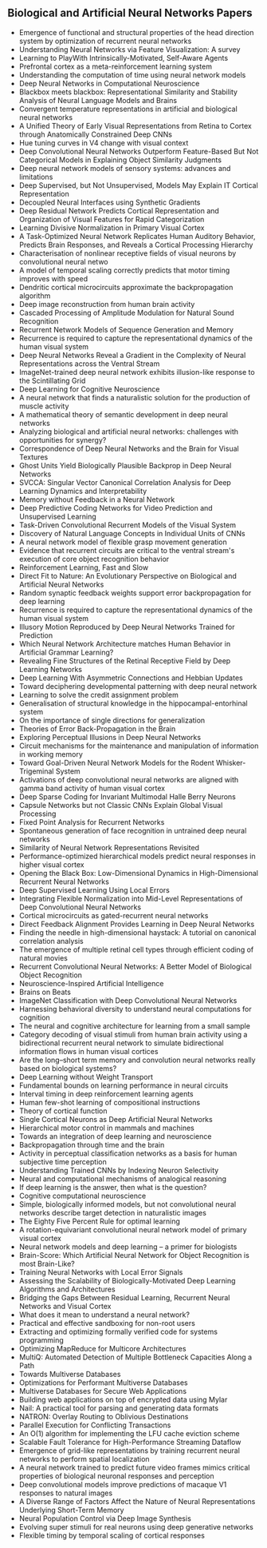 <h2> Biological and Artificial Neural Networks Papers </h2>
<ul>

                             

 <li><a target="_blank" href="https://github.com/manjunath5496/Biological-and-Artificial-Neural-Networks-Papers/blob/master/bn(1).pdf" style="text-decoration:none;">Emergence of functional and structural properties of the head direction system by optimization of recurrent neural networks</a></li>

 <li><a target="_blank" href="https://github.com/manjunath5496/Biological-and-Artificial-Neural-Networks-Papers/blob/master/bn(2).pdf" style="text-decoration:none;">Understanding Neural Networks via Feature Visualization: A survey</a></li>

<li><a target="_blank" href="https://github.com/manjunath5496/Biological-and-Artificial-Neural-Networks-Papers/blob/master/bn(3).pdf" style="text-decoration:none;">Learning to PlayWith Intrinsically-Motivated, Self-Aware Agents</a></li>
 <li><a target="_blank" href="https://github.com/manjunath5496/Biological-and-Artificial-Neural-Networks-Papers/blob/master/bn(4).pdf" style="text-decoration:none;">Prefrontal cortex as a meta-reinforcement learning system </a></li>                              
<li><a target="_blank" href="https://github.com/manjunath5496/Biological-and-Artificial-Neural-Networks-Papers/blob/master/bn(5).pdf" style="text-decoration:none;">Understanding the computation of time using neural network models</a></li>
<li><a target="_blank" href="https://github.com/manjunath5496/Biological-and-Artificial-Neural-Networks-Papers/blob/master/bn(6).pdf" style="text-decoration:none;">Deep Neural Networks in Computational Neuroscience</a></li>
 <li><a target="_blank" href="https://github.com/manjunath5496/Biological-and-Artificial-Neural-Networks-Papers/blob/master/bn(7).pdf" style="text-decoration:none;">Blackbox meets blackbox: Representational Similarity and Stability Analysis of Neural Language Models and Brains</a></li>

 <li><a target="_blank" href="https://github.com/manjunath5496/Biological-and-Artificial-Neural-Networks-Papers/blob/master/bn(8).pdf" style="text-decoration:none;"> Convergent temperature representations in artificial and biological neural networks </a></li>
   <li><a target="_blank" href="https://github.com/manjunath5496/Biological-and-Artificial-Neural-Networks-Papers/blob/master/bn(9).pdf" style="text-decoration:none;">A Unified Theory of Early Visual Representations from Retina to Cortex through Anatomically Constrained Deep CNNs</a></li>
  
   
 <li><a target="_blank" href="https://github.com/manjunath5496/Biological-and-Artificial-Neural-Networks-Papers/blob/master/bn(10).pdf" style="text-decoration:none;">Hue tuning curves in V4 change with visual context</a></li>                              
<li><a target="_blank" href="https://github.com/manjunath5496/Biological-and-Artificial-Neural-Networks-Papers/blob/master/bn(11).pdf" style="text-decoration:none;">Deep Convolutional Neural Networks Outperform Feature-Based But Not Categorical Models in Explaining Object Similarity Judgments</a></li>
<li><a target="_blank" href="https://github.com/manjunath5496/Biological-and-Artificial-Neural-Networks-Papers/blob/master/bn(12).pdf" style="text-decoration:none;">Deep neural network models of sensory systems: advances and limitations</a></li>
<li><a target="_blank" href="https://github.com/manjunath5496/Biological-and-Artificial-Neural-Networks-Papers/blob/master/bn(13).pdf" style="text-decoration:none;">Deep Supervised, but Not Unsupervised, Models May Explain IT Cortical Representation</a></li>

<li><a target="_blank" href="https://github.com/manjunath5496/Biological-and-Artificial-Neural-Networks-Papers/blob/master/bn(14).pdf" style="text-decoration:none;">Decoupled Neural Interfaces using Synthetic Gradients</a></li>
                              
<li><a target="_blank" href="https://github.com/manjunath5496/Biological-and-Artificial-Neural-Networks-Papers/blob/master/bn(15).pdf" style="text-decoration:none;">Deep Residual Network Predicts Cortical Representation and Organization of Visual Features for Rapid Categorization</a></li>

<li><a target="_blank" href="https://github.com/manjunath5496/Biological-and-Artificial-Neural-Networks-Papers/blob/master/bn(16).pdf" style="text-decoration:none;">Learning Divisive Normalization in Primary Visual Cortex</a></li>

  <li><a target="_blank" href="https://github.com/manjunath5496/Biological-and-Artificial-Neural-Networks-Papers/blob/master/bn(17).pdf" style="text-decoration:none;">A Task-Optimized Neural Network Replicates Human Auditory Behavior, Predicts Brain Responses, and Reveals a Cortical Processing Hierarchy</a></li>   
  
<li><a target="_blank" href="https://github.com/manjunath5496/Biological-and-Artificial-Neural-Networks-Papers/blob/master/bn(18).pdf" style="text-decoration:none;">Characterisation of nonlinear receptive fields of visual neurons by convolutional neural netwo</a></li> 

  
<li><a target="_blank" href="https://github.com/manjunath5496/Biological-and-Artificial-Neural-Networks-Papers/blob/master/bn(19).pdf" style="text-decoration:none;">A model of temporal scaling correctly predicts that motor timing improves with speed</a></li> 

<li><a target="_blank" href="https://github.com/manjunath5496/Biological-and-Artificial-Neural-Networks-Papers/blob/master/bn(20).pdf" style="text-decoration:none;">Dendritic cortical microcircuits approximate the backpropagation algorithm</a></li>

<li><a target="_blank" href="https://github.com/manjunath5496/Biological-and-Artificial-Neural-Networks-Papers/blob/master/bn(21).pdf" style="text-decoration:none;">Deep image reconstruction from human brain activity</a></li>
<li><a target="_blank" href="https://github.com/manjunath5496/Biological-and-Artificial-Neural-Networks-Papers/blob/master/bn(22).pdf" style="text-decoration:none;">Cascaded Processing of Amplitude Modulation for Natural Sound Recognition</a></li> 
 <li><a target="_blank" href="https://github.com/manjunath5496/Biological-and-Artificial-Neural-Networks-Papers/blob/master/bn(23).pdf" style="text-decoration:none;">Recurrent Network Models of Sequence Generation and Memory</a></li> 
 

   <li><a target="_blank" href="https://github.com/manjunath5496/Biological-and-Artificial-Neural-Networks-Papers/blob/master/bn(24).pdf" style="text-decoration:none;">Recurrence is required to capture the representational dynamics of the human visual system</a></li>
 
   <li><a target="_blank" href="https://github.com/manjunath5496/Biological-and-Artificial-Neural-Networks-Papers/blob/master/bn(25).pdf" style="text-decoration:none;">Deep Neural Networks Reveal a Gradient in the Complexity of Neural Representations across the Ventral Stream</a></li>                              
 <li><a target="_blank" href="https://github.com/manjunath5496/Biological-and-Artificial-Neural-Networks-Papers/blob/master/bn(26).pdf" style="text-decoration:none;">ImageNet-trained deep neural network exhibits illusion-like response to the Scintillating Grid</a></li>
 <li><a target="_blank" href="https://github.com/manjunath5496/Biological-and-Artificial-Neural-Networks-Papers/blob/master/bn(27).pdf" style="text-decoration:none;">Deep Learning for Cognitive Neuroscience</a></li>
   
 
   <li><a target="_blank" href="https://github.com/manjunath5496/Biological-and-Artificial-Neural-Networks-Papers/blob/master/bn(28).pdf" style="text-decoration:none;">A neural network that finds a naturalistic solution for the production of muscle activity</a></li>
 
   <li><a target="_blank" href="https://github.com/manjunath5496/Biological-and-Artificial-Neural-Networks-Papers/blob/master/bn(29).pdf" style="text-decoration:none;">A mathematical theory of semantic development in deep neural networks </a></li>                              

  <li><a target="_blank" href="https://github.com/manjunath5496/Biological-and-Artificial-Neural-Networks-Papers/blob/master/bn(30).pdf" style="text-decoration:none;">Analyzing biological and artificial neural networks: challenges with opportunities for synergy?</a></li>
 
   <li><a target="_blank" href="https://github.com/manjunath5496/Biological-and-Artificial-Neural-Networks-Papers/blob/master/bn(31).pdf" style="text-decoration:none;">Correspondence of Deep Neural Networks and the Brain for Visual Textures</a></li> 
    <li><a target="_blank" href="https://github.com/manjunath5496/Biological-and-Artificial-Neural-Networks-Papers/blob/master/bn(32).pdf" style="text-decoration:none;">Ghost Units Yield Biologically Plausible Backprop in Deep Neural Networks</a></li> 

   <li><a target="_blank" href="https://github.com/manjunath5496/Biological-and-Artificial-Neural-Networks-Papers/blob/master/bn(33).pdf" style="text-decoration:none;">SVCCA: Singular Vector Canonical Correlation Analysis for Deep Learning Dynamics and Interpretability</a></li>                              

  <li><a target="_blank" href="https://github.com/manjunath5496/Biological-and-Artificial-Neural-Networks-Papers/blob/master/bn(34).pdf" style="text-decoration:none;">Memory without Feedback in a Neural Network</a></li> 
 
  <li><a target="_blank" href="https://github.com/manjunath5496/Biological-and-Artificial-Neural-Networks-Papers/blob/master/bn(35).pdf" style="text-decoration:none;">Deep Predictive Coding Networks for Video Prediction and Unsupervised Learning</a></li> 

  <li><a target="_blank" href="https://github.com/manjunath5496/Biological-and-Artificial-Neural-Networks-Papers/blob/master/bn(36).pdf" style="text-decoration:none;">Task-Driven Convolutional Recurrent Models of the Visual System</a></li> 
 
<li><a target="_blank" href="https://github.com/manjunath5496/Biological-and-Artificial-Neural-Networks-Papers/blob/master/bn(37).pdf" style="text-decoration:none;">Discovery of Natural Language Concepts in Individual Units of CNNs</a></li>
 <li><a target="_blank" href="https://github.com/manjunath5496/Biological-and-Artificial-Neural-Networks-Papers/blob/master/bn(38).pdf" style="text-decoration:none;">A neural network model of flexible grasp movement generation</a></li>
<li><a target="_blank" href="https://github.com/manjunath5496/Biological-and-Artificial-Neural-Networks-Papers/blob/master/bn(39).pdf" style="text-decoration:none;">Evidence that recurrent circuits are critical to the ventral stream's execution of core object recognition behavior</a></li>
 <li><a target="_blank" href="https://github.com/manjunath5496/Biological-and-Artificial-Neural-Networks-Papers/blob/master/bn(40).pdf" style="text-decoration:none;"> Reinforcement Learning, Fast and Slow</a></li>                              
<li><a target="_blank" href="https://github.com/manjunath5496/Biological-and-Artificial-Neural-Networks-Papers/blob/master/bn(41).pdf" style="text-decoration:none;">Direct Fit to Nature: An Evolutionary Perspective on Biological and Artificial Neural Networks</a></li>
<li><a target="_blank" href="https://github.com/manjunath5496/Biological-and-Artificial-Neural-Networks-Papers/blob/master/bn(42).pdf" style="text-decoration:none;">Random synaptic feedback weights support error backpropagation for deep learning</a></li>
 
  <li><a target="_blank" href="https://github.com/manjunath5496/Biological-and-Artificial-Neural-Networks-Papers/blob/master/bn(43).pdf" style="text-decoration:none;">Recurrence is required to capture the representational dynamics of the human visual system</a></li>
 <li><a target="_blank" href="https://github.com/manjunath5496/Biological-and-Artificial-Neural-Networks-Papers/blob/master/bn(44).pdf" style="text-decoration:none;">Illusory Motion Reproduced by Deep Neural Networks Trained for Prediction</a></li>
   <li><a target="_blank" href="https://github.com/manjunath5496/Biological-and-Artificial-Neural-Networks-Papers/blob/master/bn(45).pdf" style="text-decoration:none;">Which Neural Network Architecture matches Human Behavior in Artificial Grammar Learning?</a></li>  
   
<li><a target="_blank" href="https://github.com/manjunath5496/Biological-and-Artificial-Neural-Networks-Papers/blob/master/bn(46).pdf" style="text-decoration:none;">Revealing Fine Structures of the Retinal Receptive Field by Deep Learning Networks</a></li> 
                             
<li><a target="_blank" href="https://github.com/manjunath5496/Biological-and-Artificial-Neural-Networks-Papers/blob/master/bn(47).pdf" style="text-decoration:none;">Deep Learning With Asymmetric Connections and Hebbian Updates</a></li>
<li><a target="_blank" href="https://github.com/manjunath5496/Biological-and-Artificial-Neural-Networks-Papers/blob/master/bn(48).pdf" style="text-decoration:none;">Toward deciphering developmental patterning with deep neural network</a></li>

<li><a target="_blank" href="https://github.com/manjunath5496/Biological-and-Artificial-Neural-Networks-Papers/blob/master/bn(49).pdf" style="text-decoration:none;">Learning to solve the credit assignment problem</a></li>
                              
<li><a target="_blank" href="https://github.com/manjunath5496/Biological-and-Artificial-Neural-Networks-Papers/blob/master/bn(50).pdf" style="text-decoration:none;">Generalisation of structural knowledge in the hippocampal-entorhinal system</a></li>
<li><a target="_blank" href="https://github.com/manjunath5496/Biological-and-Artificial-Neural-Networks-Papers/blob/master/bn(51).pdf" style="text-decoration:none;">On the importance of single directions for generalization</a></li>
<li><a target="_blank" href="https://github.com/manjunath5496/Biological-and-Artificial-Neural-Networks-Papers/blob/master/bn(52).pdf" style="text-decoration:none;">Theories of Error Back-Propagation in the Brain</a></li>

<li><a target="_blank" href="https://github.com/manjunath5496/Biological-and-Artificial-Neural-Networks-Papers/blob/master/bn(53).pdf" style="text-decoration:none;">Exploring Perceptual Illusions in Deep Neural Networks</a></li>
 
<li><a target="_blank" href="https://github.com/manjunath5496/Biological-and-Artificial-Neural-Networks-Papers/blob/master/bn(54).pdf" style="text-decoration:none;">Circuit mechanisms for the maintenance and manipulation of information in working memory </a></li>

<li><a target="_blank" href="https://github.com/manjunath5496/Biological-and-Artificial-Neural-Networks-Papers/blob/master/bn(55).pdf" style="text-decoration:none;">Toward Goal-Driven Neural Network Models for the Rodent Whisker-Trigeminal System</a></li>
 
  <li><a target="_blank" href="https://github.com/manjunath5496/Biological-and-Artificial-Neural-Networks-Papers/blob/master/bn(56).pdf" style="text-decoration:none;">Activations of deep convolutional neural networks are aligned with gamma band activity of human visual cortex </a></li>                              

  <li><a target="_blank" href="https://github.com/manjunath5496/Biological-and-Artificial-Neural-Networks-Papers/blob/master/bn(57).pdf" style="text-decoration:none;">Deep Sparse Coding for Invariant Multimodal Halle Berry Neurons</a></li>
 
   <li><a target="_blank" href="https://github.com/manjunath5496/Biological-and-Artificial-Neural-Networks-Papers/blob/master/bn(58).pdf" style="text-decoration:none;">Capsule Networks but not Classic CNNs Explain Global Visual Processing</a></li>
    <li><a target="_blank" href="https://github.com/manjunath5496/Biological-and-Artificial-Neural-Networks-Papers/blob/master/bn(59).pdf" style="text-decoration:none;">Fixed Point Analysis for Recurrent Networks</a></li>
 
  <li><a target="_blank" href="https://github.com/manjunath5496/Biological-and-Artificial-Neural-Networks-Papers/blob/master/bn(60).pdf" style="text-decoration:none;">Spontaneous generation of face recognition in untrained deep neural networks </a></li>
 
   <li><a target="_blank" href="https://github.com/manjunath5496/Biological-and-Artificial-Neural-Networks-Papers/blob/master/bn(61).pdf" style="text-decoration:none;"> Similarity of Neural Network Representations Revisited</a></li>
 
   <li><a target="_blank" href="https://github.com/manjunath5496/Biological-and-Artificial-Neural-Networks-Papers/blob/master/bn(62).pdf" style="text-decoration:none;">Performance-optimized hierarchical models predict neural responses in higher visual cortex</a></li>
 
   <li><a target="_blank" href="https://github.com/manjunath5496/Biological-and-Artificial-Neural-Networks-Papers/blob/master/bn(63).pdf" style="text-decoration:none;">Opening the Black Box: Low-Dimensional Dynamics in High-Dimensional Recurrent Neural Networks</a></li>                              

  <li><a target="_blank" href="https://github.com/manjunath5496/Biological-and-Artificial-Neural-Networks-Papers/blob/master/bn(64).pdf" style="text-decoration:none;">Deep Supervised Learning Using Local Errors</a></li>
 
   <li><a target="_blank" href="https://github.com/manjunath5496/Biological-and-Artificial-Neural-Networks-Papers/blob/master/bn(65).pdf" style="text-decoration:none;">Integrating Flexible Normalization into Mid-Level Representations of Deep Convolutional Neural Networks </a></li> 

   <li><a target="_blank" href="https://github.com/manjunath5496/Biological-and-Artificial-Neural-Networks-Papers/blob/master/bn(66).pdf" style="text-decoration:none;">Cortical microcircuits as gated-recurrent neural networks</a></li> 
 
   <li><a target="_blank" href="https://github.com/manjunath5496/Biological-and-Artificial-Neural-Networks-Papers/blob/master/bn(67).pdf" style="text-decoration:none;">Direct Feedback Alignment Provides Learning in Deep Neural Networks</a></li>                              

  <li><a target="_blank" href="https://github.com/manjunath5496/Biological-and-Artificial-Neural-Networks-Papers/blob/master/bn(68).pdf" style="text-decoration:none;">Finding the needle in high-dimensional haystack: A tutorial on canonical correlation analysis</a></li> 
 
  
   <li><a target="_blank" href="https://github.com/manjunath5496/Biological-and-Artificial-Neural-Networks-Papers/blob/master/bn(69).pdf" style="text-decoration:none;">The emergence of multiple retinal cell types through efficient coding of natural movies</a></li>                              

  <li><a target="_blank" href="https://github.com/manjunath5496/Biological-and-Artificial-Neural-Networks-Papers/blob/master/bn(70).pdf" style="text-decoration:none;">Recurrent Convolutional Neural Networks: A Better Model of Biological Object Recognition</a></li> 
  
 
 <li><a target="_blank" href="https://github.com/manjunath5496/Biological-and-Artificial-Neural-Networks-Papers/blob/master/bn(71).pdf" style="text-decoration:none;">Neuroscience-Inspired Artificial Intelligence</a></li>
 
 <li><a target="_blank" href="https://github.com/manjunath5496/Biological-and-Artificial-Neural-Networks-Papers/blob/master/bn(72).pdf" style="text-decoration:none;">Brains on Beats</a></li> 
 
 
 <li><a target="_blank" href="https://github.com/manjunath5496/Biological-and-Artificial-Neural-Networks-Papers/blob/master/bn(73).pdf" style="text-decoration:none;">ImageNet Classification with Deep Convolutional Neural Networks</a></li>
  <li><a target="_blank" href="https://github.com/manjunath5496/Biological-and-Artificial-Neural-Networks-Papers/blob/master/bn(74).pdf" style="text-decoration:none;">Harnessing behavioral diversity to understand neural computations for cognition</a></li>
    <li><a target="_blank" href="https://github.com/manjunath5496/Biological-and-Artificial-Neural-Networks-Papers/blob/master/bn(75).pdf" style="text-decoration:none;">The neural and cognitive architecture for learning from a small sample</a></li>                        
<li><a target="_blank" href="https://github.com/manjunath5496/Biological-and-Artificial-Neural-Networks-Papers/blob/master/bn(76).pdf" style="text-decoration:none;">Category decoding of visual stimuli from human brain activity using a bidirectional recurrent neural network to simulate bidirectional information flows in human visual cortices</a></li>

 <li><a target="_blank" href="https://github.com/manjunath5496/Biological-and-Artificial-Neural-Networks-Papers/blob/master/bn(77).pdf" style="text-decoration:none;">Are the long–short term memory and convolution neural networks really based on biological systems?</a></li> 
 
 
 <li><a target="_blank" href="https://github.com/manjunath5496/Biological-and-Artificial-Neural-Networks-Papers/blob/master/bn(78).pdf" style="text-decoration:none;">Deep Learning without Weight Transport</a></li>
  <li><a target="_blank" href="https://github.com/manjunath5496/Biological-and-Artificial-Neural-Networks-Papers/blob/master/bn(79).pdf" style="text-decoration:none;">Fundamental bounds on learning performance in neural circuits</a></li>


 <li><a target="_blank" href="https://github.com/manjunath5496/Biological-and-Artificial-Neural-Networks-Papers/blob/master/bn(80).pdf" style="text-decoration:none;">Interval timing in deep reinforcement learning agents</a></li> 
 
 
 <li><a target="_blank" href="https://github.com/manjunath5496/Biological-and-Artificial-Neural-Networks-Papers/blob/master/bn(81).pdf" style="text-decoration:none;">Human few-shot learning of compositional instructions</a></li>
  <li><a target="_blank" href="https://github.com/manjunath5496/Biological-and-Artificial-Neural-Networks-Papers/blob/master/bn(82).pdf" style="text-decoration:none;">Theory of cortical function</a></li>

 <li><a target="_blank" href="https://github.com/manjunath5496/Biological-and-Artificial-Neural-Networks-Papers/blob/master/bn(83).pdf" style="text-decoration:none;">Single Cortical Neurons as Deep Artificial Neural Networks</a></li>
  <li><a target="_blank" href="https://github.com/manjunath5496/Biological-and-Artificial-Neural-Networks-Papers/blob/master/bn(84).pdf" style="text-decoration:none;">Hierarchical motor control in mammals and machines</a></li>

 <li><a target="_blank" href="https://github.com/manjunath5496/Biological-and-Artificial-Neural-Networks-Papers/blob/master/bn(85).pdf" style="text-decoration:none;">Towards an integration of deep learning and neuroscience</a></li>
  <li><a target="_blank" href="https://github.com/manjunath5496/Biological-and-Artificial-Neural-Networks-Papers/blob/master/bn(86).pdf" style="text-decoration:none;">Backpropagation through time and the brain</a></li>

 <li><a target="_blank" href="https://github.com/manjunath5496/Biological-and-Artificial-Neural-Networks-Papers/blob/master/bn(87).pdf" style="text-decoration:none;">Activity in perceptual classification networks as a basis for human subjective time perception</a></li>
  <li><a target="_blank" href="https://github.com/manjunath5496/Biological-and-Artificial-Neural-Networks-Papers/blob/master/bn(88).pdf" style="text-decoration:none;">Understanding Trained CNNs by Indexing Neuron Selectivity</a></li>
  <li><a target="_blank" href="https://github.com/manjunath5496/Biological-and-Artificial-Neural-Networks-Papers/blob/master/bn(89).pdf" style="text-decoration:none;">Neural and computational mechanisms of analogical reasoning</a></li>
  
  
  <li><a target="_blank" href="https://github.com/manjunath5496/Biological-and-Artificial-Neural-Networks-Papers/blob/master/bn(90).pdf" style="text-decoration:none;"> If deep learning is the answer, then what is the question?</a></li>
  <li><a target="_blank" href="https://github.com/manjunath5496/Biological-and-Artificial-Neural-Networks-Papers/blob/master/bn(91).pdf" style="text-decoration:none;">Cognitive computational neuroscience</a></li>

 <li><a target="_blank" href="https://github.com/manjunath5496/Biological-and-Artificial-Neural-Networks-Papers/blob/master/bn(92).pdf" style="text-decoration:none;">Simple, biologically informed models, but not convolutional neural networks describe target detection in naturalistic images</a></li>
  <li><a target="_blank" href="https://github.com/manjunath5496/Biological-and-Artificial-Neural-Networks-Papers/blob/master/bn(93).pdf" style="text-decoration:none;"> The Eighty Five Percent Rule for optimal learning</a></li>
  <li><a target="_blank" href="https://github.com/manjunath5496/Biological-and-Artificial-Neural-Networks-Papers/blob/master/bn(94).pdf" style="text-decoration:none;">A rotation-equivariant convolutional neural network model of primary visual cortex</a></li> 
  
   <li><a target="_blank" href="https://github.com/manjunath5496/Biological-and-Artificial-Neural-Networks-Papers/blob/master/bn(95).pdf" style="text-decoration:none;">Neural network models and deep learning – a primer for biologists</a></li>  
  
<li><a target="_blank" href="https://github.com/manjunath5496/Biological-and-Artificial-Neural-Networks-Papers/blob/master/bn(96).pdf" style="text-decoration:none;">Brain-Score: Which Artificial Neural Network for Object Recognition is most Brain-Like?</a></li> 
  
  
<li><a target="_blank" href="https://github.com/manjunath5496/Biological-and-Artificial-Neural-Networks-Papers/blob/master/bn(97).pdf" style="text-decoration:none;">Training Neural Networks with Local Error Signals</a></li>


 <li><a target="_blank" href="https://github.com/manjunath5496/Biological-and-Artificial-Neural-Networks-Papers/blob/master/bn(98).pdf" style="text-decoration:none;">Assessing the Scalability of Biologically-Motivated Deep Learning Algorithms and Architectures</a></li> 
  
   <li><a target="_blank" href="https://github.com/manjunath5496/Biological-and-Artificial-Neural-Networks-Papers/blob/master/bn(99).pdf" style="text-decoration:none;">Bridging the Gaps Between Residual Learning, Recurrent Neural Networks and Visual Cortex</a></li>  
  
<li><a target="_blank" href="https://github.com/manjunath5496/Biological-and-Artificial-Neural-Networks-Papers/blob/master/bn(100).pdf" style="text-decoration:none;">What does it mean to understand a neural network?</a></li>  
  
 <li><a target="_blank" href="https://github.com/manjunath5496/Biological-and-Artificial-Neural-Networks-Papers/blob/master/bn(101).pdf" style="text-decoration:none;">Practical and effective sandboxing for non-root users</a></li> 
  
   <li><a target="_blank" href="https://github.com/manjunath5496/Biological-and-Artificial-Neural-Networks-Papers/blob/master/bn(102).pdf" style="text-decoration:none;">Extracting and optimizing formally verified code for systems programming</a></li> 
  
   
 <li><a target="_blank" href="https://github.com/manjunath5496/Biological-and-Artificial-Neural-Networks-Papers/blob/master/bn(103).pdf" style="text-decoration:none;">Optimizing MapReduce for Multicore Architectures </a></li> 
  
   <li><a target="_blank" href="https://github.com/manjunath5496/Biological-and-Artificial-Neural-Networks-Papers/blob/master/bn(104).pdf" style="text-decoration:none;">MultiQ: Automated Detection of
Multiple Bottleneck Capacities Along a Path</a></li>  
   
 <li><a target="_blank" href="https://github.com/manjunath5496/Biological-and-Artificial-Neural-Networks-Papers/blob/master/bn(105).pdf" style="text-decoration:none;">Towards Multiverse Databases</a></li> 
 
<li><a target="_blank" href="https://github.com/manjunath5496/Biological-and-Artificial-Neural-Networks-Papers/blob/master/bn(106).pdf" style="text-decoration:none;">Optimizations for Performant Multiverse Databases</a></li> 
  
   <li><a target="_blank" href="https://github.com/manjunath5496/Biological-and-Artificial-Neural-Networks-Papers/blob/master/bn(107).pdf" style="text-decoration:none;">Multiverse Databases for Secure Web Applications</a></li> 
  
   
 <li><a target="_blank" href="https://github.com/manjunath5496/Biological-and-Artificial-Neural-Networks-Papers/blob/master/bn(108).pdf" style="text-decoration:none;">Building web applications on top of encrypted data using Mylar</a></li> 
  
   <li><a target="_blank" href="https://github.com/manjunath5496/Biological-and-Artificial-Neural-Networks-Papers/blob/master/bn(109).pdf" style="text-decoration:none;">Nail: A practical tool for parsing and generating data formats</a></li>  
   
 <li><a target="_blank" href="https://github.com/manjunath5496/Biological-and-Artificial-Neural-Networks-Papers/blob/master/bn(110).pdf" style="text-decoration:none;">NATRON: Overlay Routing to Oblivious Destinations </a></li>  
   
<li><a target="_blank" href="https://github.com/manjunath5496/Biological-and-Artificial-Neural-Networks-Papers/blob/master/bn(111).pdf" style="text-decoration:none;">Parallel Execution for Conflicting Transactions</a></li> 
  
   
 <li><a target="_blank" href="https://github.com/manjunath5496/Biological-and-Artificial-Neural-Networks-Papers/blob/master/bn(112).pdf" style="text-decoration:none;">An O(1) algorithm for implementing the LFU
cache eviction scheme</a></li> 
  
   <li><a target="_blank" href="https://github.com/manjunath5496/Biological-and-Artificial-Neural-Networks-Papers/blob/master/bn(113).pdf" style="text-decoration:none;">Scalable Fault Tolerance for High-Performance Streaming Dataflow</a></li>  
   
<li><a target="_blank" href="https://github.com/manjunath5496/Biological-and-Artificial-Neural-Networks-Papers/blob/master/bn(114).pdf" style="text-decoration:none;">Emergence of grid-like representations by training recurrent neural networks to perform spatial localization</a></li>
 <li><a target="_blank" href="https://github.com/manjunath5496/Biological-and-Artificial-Neural-Networks-Papers/blob/master/bn(115).pdf" style="text-decoration:none;">A neural network trained to predict future video frames mimics critical properties of biological neuronal responses and perception</a></li>  
   
 <li><a target="_blank" href="https://github.com/manjunath5496/Biological-and-Artificial-Neural-Networks-Papers/blob/master/bn(116).pdf" style="text-decoration:none;">Deep convolutional models improve predictions of macaque V1 responses to natural images</a></li>   
   
   <li><a target="_blank" href="https://github.com/manjunath5496/Biological-and-Artificial-Neural-Networks-Papers/blob/master/bn(117).pdf" style="text-decoration:none;">A Diverse Range of Factors Affect the Nature of Neural Representations Underlying Short-Term Memory</a></li>  
   
 <li><a target="_blank" href="https://github.com/manjunath5496/Biological-and-Artificial-Neural-Networks-Papers/blob/master/bn(118).pdf" style="text-decoration:none;">Neural Population Control via Deep Image Synthesis</a></li>  
   
  <li><a target="_blank" href="https://github.com/manjunath5496/Biological-and-Artificial-Neural-Networks-Papers/blob/master/bn(119).pdf" style="text-decoration:none;">Evolving super stimuli for real neurons using deep generative networks</a></li> 
  
   <li><a target="_blank" href="https://github.com/manjunath5496/Biological-and-Artificial-Neural-Networks-Papers/blob/master/bn(120).pdf" style="text-decoration:none;">Flexible timing by temporal scaling of cortical responses</a></li>  
   
 </ul>
